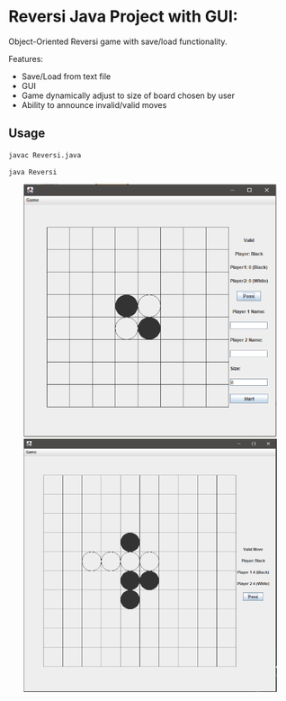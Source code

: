 # Reversi Java Project with GUI:

Object-Oriented Reversi game with save/load functionality.

Features:
- Save/Load from text file
- GUI
- Game dynamically adjust to size of board chosen by user
- Ability to announce invalid/valid moves

## Usage
```shell
javac Reversi.java
```
```shell
java Reversi
```

<p align="center">
  <img src="https://github.com/oliver7011/Reversi/blob/main/Capture.PNG" height="450" width="450"><img src="https://github.com/oliver7011/Reversi/blob/main/game.PNG" height="450" width="450">
</p>
